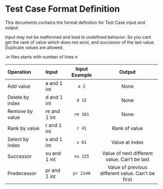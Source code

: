 # Test Case Format Definition
This documents contains the format definition for Test Case input and output

Input may not be malformed and lead to undefined behavior. So you cant get the rank of value which does not exist, and successor of the last value. Duplicate values are allowed.

.in files starts with number of lines *n*

| Operation       | Input        | Input Example | Output                                            |
|:----------------|:-------------|:-------------:|:-------------------------------------------------:|
| Add value       | a and 1 int  | `a 2`         | None                                              |
| Delete by index | d and 1 int  | `d 15`        | None                                              |
| Remove by value | re and 1 int | `re 161`      | None                                              |
| Rank by value   | r and 1 int  | `r 41`        | Rank of value                                     |
| Select by index | s and 1 int  | `s 61`        | Value at index                                    |
| Successor       | su and 1 int | `su 125`      | Value of next different value. Can't be last      |
| Predecessor     | pr and 1 int | `pr 2140`     | Value of previous different value. Can't be first |